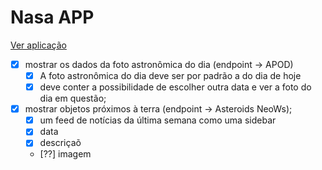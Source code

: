 # Nasa APP

[Ver aplicação ](https://nasa-g4c3er3m0-yurigarrido.vercel.app)


- [x] mostrar os dados da foto astronômica do dia (endpoint -> APOD) 
  - [x]  A foto astronômica do dia deve ser por padrão a do dia de hoje 
  - [x] deve conter a possibilidade de escolher outra data e ver a foto do dia em questão;
- [x] mostrar objetos próximos à terra (endpoint -> Asteroids NeoWs);
    - [x] um feed de notícias da última semana como uma sidebar 
    - [x] data
    - [x] descriçaõ
    - [??] imagem
